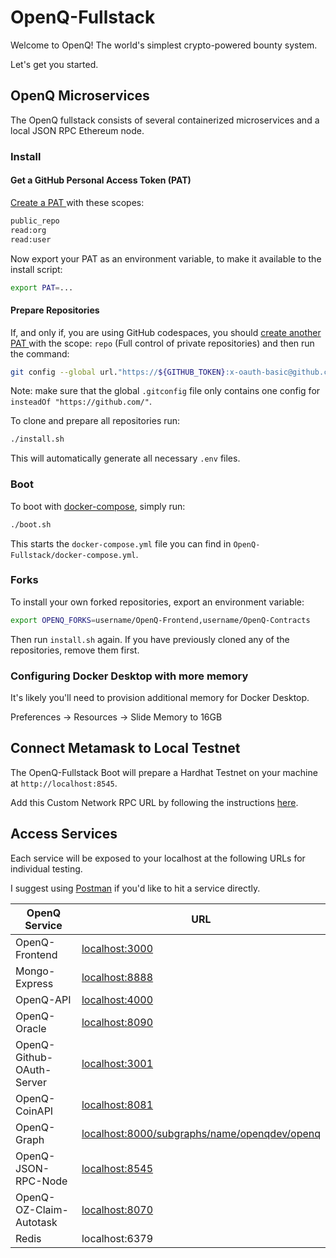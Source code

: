 # OpenQ-Fullstack

Welcome to OpenQ! The world's simplest crypto-powered bounty system.

Let's get you started.

## OpenQ Microservices

The OpenQ fullstack consists of several containerized microservices and a local JSON RPC Ethereum node.

### Install

#### Get a GitHub Personal Access Token (PAT)

[Create a PAT ](https://docs.github.com/en/authentication/keeping-your-account-and-data-secure/creating-a-personal-access-token) with these scopes:

```bash
public_repo
read:org
read:user
```

Now export your PAT as an environment variable, to make it available to the install script:

```bash
export PAT=...
```

#### Prepare Repositories

If, and only if, you are using GitHub codespaces, you should [create another PAT ](https://docs.github.com/en/authentication/keeping-your-account-and-data-secure/creating-a-personal-access-token) with the scope: `repo` (Full control of private repositories) and then run the command:

```bash
git config --global url."https://${GITHUB_TOKEN}:x-oauth-basic@github.com/".insteadOf "https://github.com/"
```

Note: make sure that the global `.gitconfig` file only contains one config for `insteadOf "https://github.com/"`.

To clone and prepare all repositories run:

```bash
./install.sh
```

This will automatically generate all necessary `.env` files.

### Boot

To boot with [docker-compose](https://docs.docker.com/compose/), simply run:

```bash
./boot.sh
```

This starts the `docker-compose.yml` file you can find in `OpenQ-Fullstack/docker-compose.yml`.

### Forks

To install your own forked repositories, export an environment variable:

```bash
export OPENQ_FORKS=username/OpenQ-Frontend,username/OpenQ-Contracts
```

Then run `install.sh` again. If you have previously cloned any of the repositories, remove them first.

### Configuring Docker Desktop with more memory

It's likely you'll need to provision additional memory for Docker Desktop.

Preferences -> Resources -> Slide Memory to 16GB

## Connect Metamask to Local Testnet

The OpenQ-Fullstack Boot will prepare a Hardhat Testnet on your machine at `http://localhost:8545`.

Add this Custom Network RPC URL by following the instructions [here](https://metamask.zendesk.com/hc/en-us/articles/360043227612-How-to-add-a-custom-network-RPC).

## Access Services

Each service will be exposed to your localhost at the following URLs for individual testing.

I suggest using [Postman](https://www.postman.com/) if you'd like to hit a service directly.

| OpenQ Service             | URL                                                 |
| ------------------------- | --------------------------------------------------- |
| OpenQ-Frontend            | [localhost:3000](http://localhost:3000)                                      |
| Mongo-Express             | [localhost:8888](http://localhost:8888)                                      |
| OpenQ-API                 | [localhost:4000](http://localhost:4000)                                      |
| OpenQ-Oracle              | [localhost:8090](http://localhost:8090)                                      |
| OpenQ-Github-OAuth-Server | [localhost:3001](http://localhost:3001)                                      |
| OpenQ-CoinAPI             | [localhost:8081](http://localhost:8081)                                      |
| OpenQ-Graph               | [localhost:8000/subgraphs/name/openqdev/openq](http://localhost:8000/subgraphs/name/openqdev/openq) |
| OpenQ-JSON-RPC-Node       | [localhost:8545](http://localhost:8545)                                      |
| OpenQ-OZ-Claim-Autotask   | [localhost:8070](http://localhost:8070)                                      |
| Redis                     | localhost:6379                                      |
